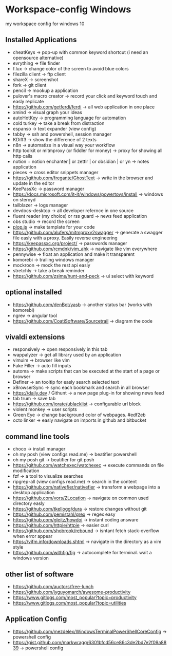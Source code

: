 # Workspace-config Windows
my workspace config for windows 10


## Installed Applications
- cheatKeys -> pop-up with common keyword shortcut (i need an opensource alternative)
- evrything -> file finder
- f.lux -> change color of the screen to avoid blue colors
- filezilla client -> ftp client
- shareX -> screenshot
- fork -> git client
- pencil -> mookup a application
- pulover's macro creator -> record your click and keyword touch and easly replicate
- https://github.com/getferdi/ferdi -> all web application in one place
- xmind -> visual graph your ideas
- autoHotKey -> programming language for automation
- cold turkey -> take a break from distraction
- espanso -> text expander (view config)
- tabby -> ssh and powershell, session manager
- KDiff3 -> show the difference of 2 texts
- n8n -> automatize in a visual way your workflow
- http toolkit or mitmproxy (or fiddler for money) -> proxy for showing all http calls
- notion + notion enchanter | or zettlr | or obsidian | or yn -> notes application
- pieces -> cross editor snippets manager 
- https://github.com/fregante/GhostText -> write in the browser and update in the editor
- KeePassXc -> password manager 
- https://docs.microsoft.com/it-it/windows/powertoys/install -> windows on steroyd
- tailblazer -> logs manager
- devdocs-desktop -> all developer refernce in one source 
- fluent reader (my choice) or rss guard -> news feed application
- obs studio -> record the screen
- [plop.js](https://github.com/plopjs/plop) -> make tamplate for your code
- https://github.com/alufers/mitmproxy2swagger -> generate a swagger file easly with a proxy. Easily reverse engineering
- https://keepassxc.org/project/ -> passwords manager
- https://github.com/rcmdnk/vim_ahk -> navigate like vim everywhere
- pennywise -> float an application and make it transparent
- komorebi -> trailing windows manager
- mockroon -> mock the rest api easly
- stretchly -> take a break reminder
- https://github.com/zsims/hunt-and-peck -> ui select with keyword

## optional installed
- https://github.com/denBot/yasb -> another status bar (works with komorebi)
- ngrev -> angular tool
- https://github.com/CoatiSoftware/Sourcetrail -> diagram the code

## vivaldi extensions
- responsively -> open responsively in this tab
- wappalyzer -> get all library used by an application
- vimuim -> browser like vim
- Fake Filler -> auto fill inputs
- automa -> make scripts that can be executed at the start of a page or browser
- Definer -> an tooltip for easly search selected text
- xBrowserSync -> sync each bookmark and search in all browser
- https://daily.dev / Githunt -> a new page plug-in for showing news feed
- tab trum -> save tab
- https://github.com/iorate/ublacklist -> configurable url block
- violent monkey -> user scripts
- Green Eye -> change background color of webpages. #edf2eb 
- octo linker -> easly navigate on imports in github and bitbucket

## command line tools
- choco -> install manager
- oh my posh (view configs read.me) -> beatifier powershell
- oh my posh git -> beatifier for git posh
- https://github.com/watchexec/watchexec -> execute commands on file modification
- fzf -> a tool to visualize searches
- ripgrep-all (view configs read.me) -> search in the content
- https://github.com/nativefier/nativefier -> transform a webpage into a desktop application
- https://github.com/vors/ZLocation -> navigate on common used directory easly
- https://github.com/tkellogg/dura -> restore changes without git
- https://github.com/pemistahl/grex -> regex easy
- https://github.com/gleitz/howdoi -> instant coding answare
- https://github.com/httpie/httpie -> easier curl
- https://github.com/shobrook/rebound -> isntant fetch stack-overflow when error appear
- https://vifm.info/downloads.shtml -> navigate in the directory as a vim style
- https://github.com/withfig/fig -> autocomplete for terminal. wait a windows version


## other list of software
- https://github.com/auctors/free-lunch
- https://github.com/jyguyomarch/awesome-productivity
- https://www.gitlogs.com/most_popular?topic=productivity
- https://www.gitlogs.com/most_popular?topic=utilities


## Application Config
- https://github.com/mezdelex/WindowsTerminalPowerShellCoreConfig -> powershell config
- https://gist.github.com/markwragg/6301bfcd56ce86c3de2bd7e2f09a8839    -> powershell config

